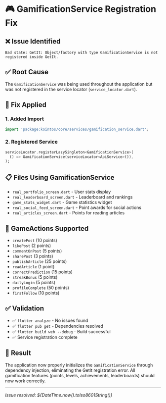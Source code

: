# 🎮 GamificationService Registration Fix

## ❌ **Issue Identified**
```
Bad state: GetIt: Object/factory with type GamificationService is not registered inside GetIt.
```

## ✅ **Root Cause**
The `GamificationService` was being used throughout the application but was not registered in the service locator (`service_locator.dart`).

## 🔧 **Fix Applied**

### **1. Added Import**
```dart
import 'package:kointos/core/services/gamification_service.dart';
```

### **2. Registered Service**
```dart
serviceLocator.registerLazySingleton<GamificationService>(
  () => GamificationService(serviceLocator<ApiService>()),
);
```

## 📋 **Files Using GamificationService**
- `real_portfolio_screen.dart` - User stats display
- `real_leaderboard_screen.dart` - Leaderboard and rankings  
- `game_stats_widget.dart` - Game statistics widget
- `real_social_feed_screen.dart` - Point awards for social actions
- `real_articles_screen.dart` - Points for reading articles

## 🎯 **GameActions Supported**
- `createPost` (10 points)
- `likePost` (2 points)  
- `commentOnPost` (5 points)
- `sharePost` (3 points)
- `publishArticle` (25 points)
- `readArticle` (1 point)
- `correctPrediction` (15 points)
- `streakBonus` (5 points)
- `dailyLogin` (5 points)
- `profileComplete` (50 points)
- `firstFollow` (10 points)

## ✅ **Validation**
- ✅ `flutter analyze` - No issues found
- ✅ `flutter pub get` - Dependencies resolved
- ✅ `flutter build web --debug` - Build successful
- ✅ Service registration complete

## 🚀 **Result**
The application now properly initializes the `GamificationService` through dependency injection, eliminating the GetIt registration error. All gamification features (points, levels, achievements, leaderboards) should now work correctly.

---

*Issue resolved: ${DateTime.now().toIso8601String()}*
